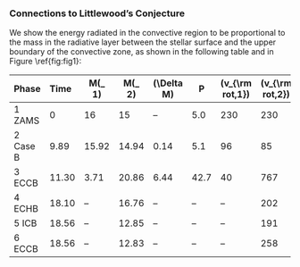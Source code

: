 ### Connections to Littlewood’s Conjecture

We show the energy radiated in the convective region to be proportional
to the mass in the radiative layer between the stellar surface and the
upper boundary of the convective zone, as shown in the following table and in Figure \ref{fig:fig1}:

|**Phase** | **Time** | **M\(_ 1\)** | **M\(_ 2\)** | **\(\Delta M\)** | **P** | **\(v_{\rm rot,1}\)** | **\(v_{\rm rot,2}\)** |
|:------------------|:----------|-------------|-------------|----------------|-------|---------------------|---------------------|
|1 ZAMS |  0 | 16 | 15 | – | 5.0 | 230 |  230 |
|2 Case B | 9.89 | 15.92 | 14.94 | 0.14 | 5.1 | 96 |  85 |
|3 ECCB  | 11.30 | 3.71 | 20.86 | 6.44 | 42.7 | 40 |  767 |
|4 ECHB  | 18.10 | – | 16.76 | – | – | – |  202 |
|5 ICB  | 18.56 | – | 12.85 | – | – | – |  191 |
|6 ECCB  | 18.56 | – | 12.83 | – | – | – |  258 |



